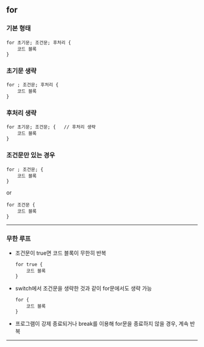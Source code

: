 ## for

### 기본 형태
```
for 초기문; 조건문; 후처리 {
    코드 블록
}
```

### 초기문 생략
```
for ; 조건문; 후처리 {
    코드 블록
}
```

### 후처리 생략
```
for 초기문; 조건문; {   // 후처리 생략
    코드 블록
}
```

### 조건문만 있는 경우
```
for ; 조건문; {
    코드 블록
}
```
or
```
for 조건문 {
    코드 블록
}
```
---

### 무한 루프
- 조건문이 true면 코드 블록이 무한히 반복
    ```
    for true {
        코드 블록
    }
    ```

- switch에서 조건문을 생략한 것과 같이 for문에서도 생략 가능
    ```
    for {
        코드 블록
    }
    ```

- 프로그램이 강제 종료되거나 break를 이용해 for문을 종료하지 않을 경우, 계속 반복

---
